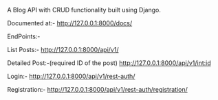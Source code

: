 A Blog API with CRUD functionality built using Django.

Documented at:- http://127.0.0.1:8000/docs/

EndPoints:-

List Posts:-
http://127.0.0.1:8000/api/v1/
 
Detailed Post:-(required ID of the post)
http://127.0.0.1:8000/api/v1/<int:id>

Login:-
http://127.0.0.1:8000/api/v1/rest-auth/

Registration:-
http://127.0.0.1:8000/api/v1/rest-auth/registration/